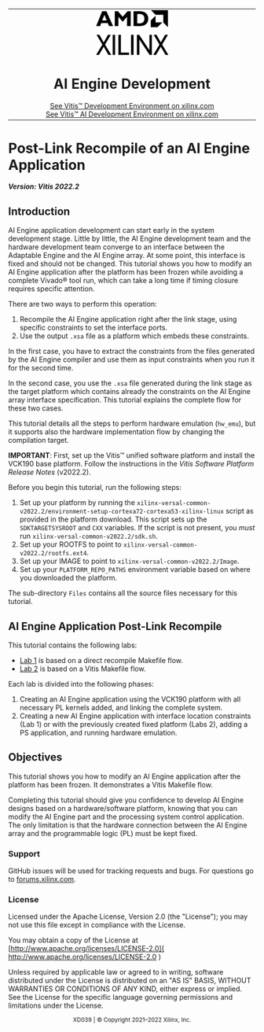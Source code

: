 ﻿</table>
<table class="sphinxhide" width="100%">
 <tr width="100%">
    <td align="center"><img src="https://raw.githubusercontent.com/Xilinx/Image-Collateral/main/xilinx-logo.png" width="30%"/><h1>AI Engine Development</h1>
    <a href="https://www.xilinx.com/products/design-tools/vitis.html">See Vitis™ Development Environment on xilinx.com</br></a>
    <a href="https://www.xilinx.com/products/design-tools/vitis/vitis-ai.html">See Vitis™ AI Development Environment on xilinx.com</a>
    </td>
 </tr>
</table>

# Post-Link Recompile of an AI Engine Application

***Version: Vitis 2022.2***


## Introduction

AI Engine application development can start early in the system development stage. Little by little, the AI Engine development team and the hardware development team converge to an interface between the Adaptable Engine and the AI Engine array. At some point, this interface is fixed and should not be changed. This tutorial shows you how to modify an AI Engine application after the platform has been frozen while avoiding a complete Vivado® tool run, which can take a long time if timing closure requires specific attention.

There are two ways to perform this operation:

1. Recompile the AI Engine application right after the link stage, using specific constraints to set the interface ports.
2. Use the output `.xsa` file as a platform which embeds these constraints.

In the first case, you have to extract the constraints from the files generated by the AI Engine compiler and use them as input constraints when you run it for the second time.

In the second case, you use the `.xsa` file generated during the link stage as the target platform which contains already the constraints on the AI Engine array interface specification. This tutorial explains the complete flow for these two cases.

This tutorial details all the steps to perform hardware emulation (`hw_emu`), but it supports also the hardware implementation flow by changing the compilation target.


**IMPORTANT**: First, set up the Vitis™ unified software platform and install the VCK190 base platform. Follow the instructions in the *Vitis Software Platform Release Notes* (v2022.2).

Before you begin this tutorial, run the following steps:

1. Set up your platform by running the `xilinx-versal-common-v2022.2/environment-setup-cortexa72-cortexa53-xilinx-linux` script as provided in the platform download. This script sets up the `SDKTARGETSYSROOT` and `CXX` variables. If the script is not present, you _must_ run `xilinx-versal-common-v2022.2/sdk.sh`.
2. Set up your ROOTFS to point to `xilinx-versal-common-v2022.2/rootfs.ext4`.
3. Set up your IMAGE to point to `xilinx-versal-common-v2022.2/Image`.
4. Set up your `PLATFORM_REPO_PATHS` environment variable based on where you downloaded the platform.

The sub-directory `Files` contains all the source files necessary for this tutorial.

## AI Engine Application Post-Link Recompile

This tutorial contains the following labs:

- [Lab 1](DirectRecompileMakefile_Flow.md) is based on a direct recompile Makefile flow.
- [Lab 2](VitisMakefile_Flow.md) is based on a Vitis Makefile flow.

Each lab is divided into the following phases:

1. Creating an AI Engine application using the VCK190 platform with all necessary PL kernels added, and linking the complete system.
2. Creating a new AI Engine application with interface location constraints (Lab 1) or with the previously created fixed platform (Labs 2), adding a PS application, and running hardware emulation.


## Objectives

This tutorial shows you how to modify an AI Engine application after the platform has been frozen. It demonstrates a Vitis Makefile flow.

Completing this tutorial should give you confidence to develop AI Engine designs based on a hardware/software platform, knowing that you can modify the AI Engine part and the processing system control application. The only limitation is that the hardware connection between the AI Engine array and the programmable logic (PL) must be kept fixed.

### Support

GitHub issues will be used for tracking requests and bugs. For questions go to [forums.xilinx.com](http://forums.xilinx.com/).

### License

Licensed under the Apache License, Version 2.0 (the "License"); you may not use this file except in compliance with the License.

You may obtain a copy of the License at [http://www.apache.org/licenses/LICENSE-2.0]( http://www.apache.org/licenses/LICENSE-2.0 )


Unless required by applicable law or agreed to in writing, software distributed under the License is distributed on an "AS IS" BASIS, WITHOUT WARRANTIES OR CONDITIONS OF ANY KIND, either express or implied. See the License for the specific language governing permissions and limitations under the License.

<p align="center"><sup>XD039 | &copy; Copyright 2021–2022 Xilinx, Inc.</sup></p>
